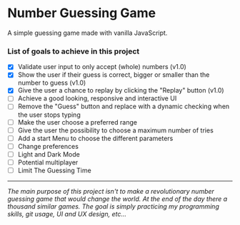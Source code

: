 # Number Guessing Game

A simple guessing game made with vanilla JavaScript.

### **List of goals to achieve in this project**

- [x] Validate user input to only accept (whole) numbers (v1.0)
- [x] Show the user if their guess is correct, bigger or smaller than the number to guess (v1.0)
- [x] Give the user a chance to replay by clicking the "Replay" button (v1.0)
- [ ] Achieve a good looking, responsive and interactive UI
- [ ] Remove the "Guess" button and replace with a dynamic checking when the user stops typing
- [ ] Make the user choose a preferred range
- [ ] Give the user the possibility to choose a maximum number of tries
- [ ] Add a start Menu to choose the different parameters
- [ ] Change preferences
- [ ] Light and Dark Mode
- [ ] Potential multiplayer
- [ ] Limit The Guessing Time

____

*The main purpose of this project isn't to make a revolutionary number guessing game that would change the world. At the end of the day there a thousand similar games.
The goal is simply practicing my programming skills, git usage, UI and UX design, etc...*
